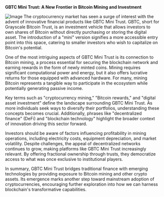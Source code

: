 **GBTC Mini Trust: A New Frontier in Bitcoin Mining and Investment**


![Image](https://github.com/user-attachments/assets/31692037-0104-4703-abd1-696b6a7dd41b)
The cryptocurrency market has seen a surge of interest with the advent of innovative financial products like GBTC Mini Trust. GBTC, short for Grayscale Bitcoin Trust, is an investment vehicle that allows investors to own shares of Bitcoin without directly purchasing or storing the digital asset. The introduction of a "mini" version signifies a more accessible entry point into this space, catering to smaller investors who wish to capitalize on Bitcoin's potential.

One of the most intriguing aspects of GBTC Mini Trust is its connection to Bitcoin mining, a process essential for securing the blockchain network and earning rewards in the form of newly minted coins. Mining requires significant computational power and energy, but it also offers lucrative returns for those equipped with advanced hardware. For many, mining Bitcoin represents a tangible way to participate in the ecosystem while potentially generating passive income.

Key terms such as "cryptocurrency mining," "Bitcoin rewards," and "digital asset investment" define the landscape surrounding GBTC Mini Trust. As more individuals seek ways to diversify their portfolios, understanding these concepts becomes crucial. Additionally, phrases like "decentralized finance" (DeFi) and "blockchain technology" highlight the broader context of innovation driving this sector forward.

Investors should be aware of factors influencing profitability in mining operations, including electricity costs, equipment depreciation, and market volatility. Despite challenges, the appeal of decentralized networks continues to grow, making platforms like GBTC Mini Trust increasingly relevant. By offering fractional ownership through trusts, they democratize access to what was once exclusive to institutional players.

In summary, GBTC Mini Trust bridges traditional finance with emerging technologies by providing exposure to Bitcoin mining and other crypto assets. Its emergence marks another step toward mainstream adoption of cryptocurrencies, encouraging further exploration into how we can harness blockchain's transformative capabilities.
